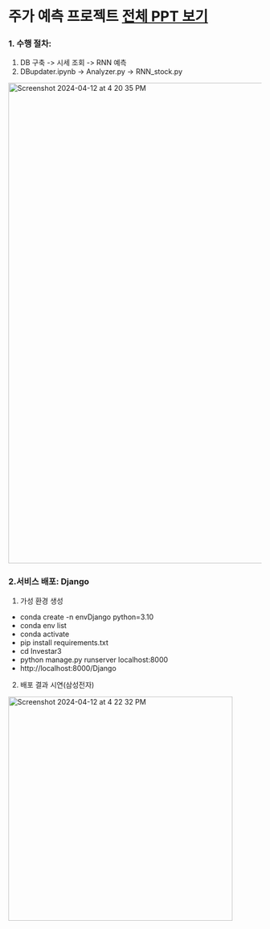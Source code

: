 # 주가 예측 프로젝트 [전체 PPT 보기](https://www.canva.com/design/DAF6GWctPqM/2rxSDv_N5awC5rho7NgYcQ/edit)

### 1. 수행 절차: 
1) DB 구축 -> 시세 조회 -> RNN 예측 
2) DBupdater.ipynb -> Analyzer.py -> RNN_stock.py
<img width="956" alt="Screenshot 2024-04-12 at 4 20 35 PM" src="https://github.com/jiapn123/stock-price-prediction/assets/155503641/5132ea5e-f627-467e-ba8f-559c7cba4f6a">

### 2.서비스 배포: Django
1) 가성 환경 생성
- conda create -n envDjango python=3.10
- conda env list
- conda activate 
- pip install requirements.txt
- cd Investar3
- python manage.py runserver localhost:8000
- http://localhost:8000/Django

2) 배포 결과 시연(삼성전자)
<img width="446" alt="Screenshot 2024-04-12 at 4 22 32 PM" src="https://github.com/jiapn123/stock-price-prediction/assets/155503641/ed160165-6ea6-4fd0-94f2-e20117a88940">
